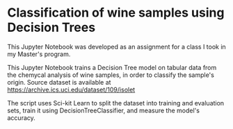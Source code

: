 # Classification of wine samples using Decision Trees
This Jupyter Notebook was developed as an assignment for a class I took in my Master's program.

This Jupyter Notebook trains a Decision Tree model on tabular data from the chemycal analysis of wine samples, in order to classify the sample's origin.
Source dataset is available at https://archive.ics.uci.edu/dataset/109/isolet

The script uses Sci-kit Learn to split the dataset into training and evaluation sets, train it using DecisionTreeClassifier, and measure the model's accuracy.
